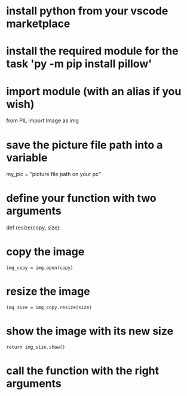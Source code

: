 # install python from your vscode marketplace
# install the required module for the task 'py -m pip install pillow'

# import module (with an alias if you wish)
from PIL import Image as img

#  save the picture file path into a variable
my_pic = "picture file path on your pc" 

# define your function with two arguments
def resize(copy, size):
#     copy the image
    img_copy = img.open(copy)
#     resize the image
    img_size = img_copy.resize(size)
#     show the image with its new size
    return img_size.show()

# call the function with the right arguments
